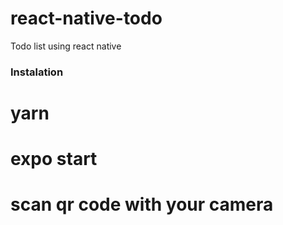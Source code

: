 # react-native-todo
Todo list using react native

### Instalation
# yarn
# expo start
# scan qr code with your camera
